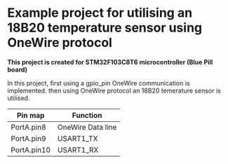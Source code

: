 <h1> Example project for utilising an 18B20 temperature sensor using OneWire protocol </h1>
<b> This project is created for STM32F103C8T6 microcontroller (Blue Pill board) </b>

In this project, first using a gpio_pin OneWire communication is implemented. then using OneWire protocol an 18B20 temerature sensor is utilised.

| Pin map     | Function    |
| ----------- | ----------- |
| PortA.pin8   | OneWire Data line |
| PortA.pin9   | USART1_TX         |
| PortA.pin10  | USART1_RX         |




